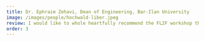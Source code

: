 ```yaml
---
title: Dr. Ephraim Zehavi, Dean of Engineering, Bar-Ilan University
image: /images/people/hochwald-liber.jpeg
review: I would like to whole heartfully recommend the FL2F workshop that Dr. Yadid-Pecht offers. It has been my pleasure to observe the women from Engineering and Science faculties connect and form a support group for entrepreneurship with Orly's guidance. I also observed the growth and the change of thinking the women demonstrated throughout and after the workshop. A few of them said that it changed their way of thinking about their research and their projects, and if this way of thinking spreads out, I believe our university will gain a lot from this change in perspective and focus on real market needs.
order: 3
---
```

